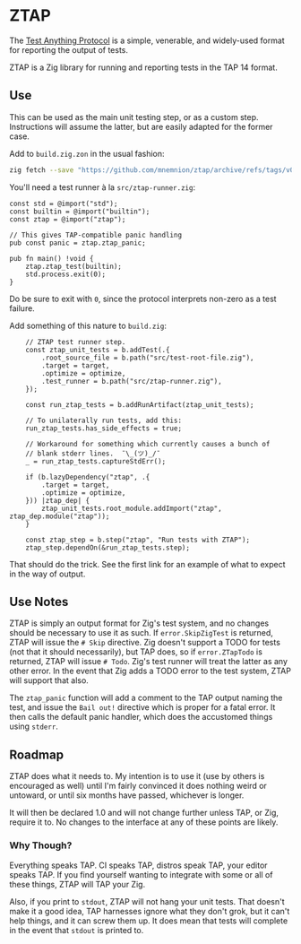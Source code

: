 # ZTAP

The [Test Anything Protocol](https://testanything.org/) is a simple,
venerable, and widely-used format for reporting the output of tests.

ZTAP is a Zig library for running and reporting tests in the TAP 14
format.

## Use

This can be used as the main unit testing step, or as a custom step.
Instructions will assume the latter, but are easily adapted for the
former case.

Add to `build.zig.zon` in the usual fashion:

```sh
zig fetch --save "https://github.com/mnemnion/ztap/archive/refs/tags/v0.8.0.tar.gz"
```
You'll need a test runner à la `src/ztap-runner.zig`:

```zig
const std = @import("std");
const builtin = @import("builtin");
const ztap = @import("ztap");

// This gives TAP-compatible panic handling
pub const panic = ztap.ztap_panic;

pub fn main() !void {
    ztap.ztap_test(builtin);
    std.process.exit(0);
}
```

Do be sure to exit with `0`, since the protocol interprets non-zero as
a test failure.

Add something of this nature to `build.zig`:

```zig
    // ZTAP test runner step.
    const ztap_unit_tests = b.addTest(.{
        .root_source_file = b.path("src/test-root-file.zig"),
        .target = target,
        .optimize = optimize,
        .test_runner = b.path("src/ztap-runner.zig"),
    });

    const run_ztap_tests = b.addRunArtifact(ztap_unit_tests);

    // To unilaterally run tests, add this:
    run_ztap_tests.has_side_effects = true;

    // Workaround for something which currently causes a bunch of
    // blank stderr lines.  ¯\_(ツ)_/¯
    _ = run_ztap_tests.captureStdErr();

    if (b.lazyDependency("ztap", .{
        .target = target,
        .optimize = optimize,
    })) |ztap_dep| {
        ztap_unit_tests.root_module.addImport("ztap", ztap_dep.module("ztap"));
    }

    const ztap_step = b.step("ztap", "Run tests with ZTAP");
    ztap_step.dependOn(&run_ztap_tests.step);
```
That should do the trick.  See the first link for an example of what to
expect in the way of output.

## Use Notes

ZTAP is simply an output format for Zig's test system, and no changes
should be necessary to use it as such.  If `error.SkipZigTest` is
returned, ZTAP will issue the `# Skip` directive.  Zig doesn't support
a TODO for tests (not that it should necessarily), but TAP does, so if
`error.ZTapTodo` is returned, ZTAP will issue `# Todo`.  Zig's test
runner will treat the latter as any other error.  In the event that Zig
adds a TODO error to the test system, ZTAP will support that also.

The `ztap_panic` function will add a comment to the TAP output naming
the test, and issue the `Bail out!` directive which is proper for a
fatal error.  It then calls the default panic handler, which does the
accustomed things using `stderr`.

## Roadmap

ZTAP does what it needs to.  My intention is to use it (use by others
is encouraged as well) until I'm fairly convinced it does nothing weird
or untoward, or until six months have passed, whichever is longer.

It will then be declared 1.0 and will not change further unless TAP, or
Zig, require it to.  No changes to the interface at any of these points
are likely.

### Why Though?

Everything speaks TAP.  CI speaks TAP, distros speak TAP, your editor
speaks TAP.  If you find yourself wanting to integrate with some or all
of these things, ZTAP will TAP your Zig.

Also, if you print to `stdout`, ZTAP will not hang your unit tests.  That
doesn't make it a good idea, TAP harnesses ignore what they don't grok,
but it can't help things, and it can screw them up.  It does mean that
tests will complete in the event that `stdout` is printed to.

